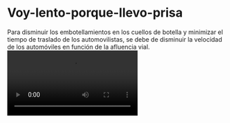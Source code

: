 # Voy-lento-porque-llevo-prisa
Para disminuir los embotellamientos en los cuellos de botella y minimizar el tiempo de traslado de los automovilistas, se debe de disminuir la velocidad de los automóviles en función de la afluencia vial. 
![Alt text](https://github.com/FisicoUrbano/Voy-lento-porque-llevo-prisa/blob/master/Videos/Lento%20porque%20llevo%20prisa_2.mp4) 
